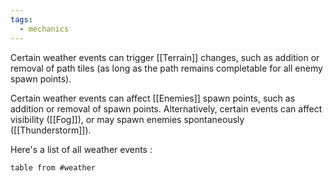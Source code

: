 ```yaml
---
tags:
  - mechanics
---
```


Certain weather events can trigger [[Terrain]] changes, such as addition or removal of path tiles (as long as the path remains completable for all enemy spawn points). 

Certain weather events can affect [[Enemies]] spawn points, such as addition or removal of spawn points. Alternatively, certain events can affect visibility ([[Fog]]), or may spawn enemies spontaneously ([[Thunderstorm]]).

Here's a list of all weather events :

```dataview
table from #weather
```